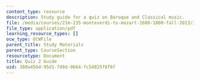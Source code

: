 ```yaml
---
content_type: resource
description: Study guide for a quiz on Baroque and Classical music.
file: /media/courses/21m-235-monteverdi-to-mozart-1600-1800-fall-2013/380a456d95d1749d9664fc54825f6f6f_MIT21M_235_F13_Quiz_2_Guid.pdf
file_type: application/pdf
learning_resource_types: []
ocw_type: OCWFile
parent_title: Study Materials
parent_type: CourseSection
resourcetype: Document
title: Quiz 2 Guide
uid: 380a456d-95d1-749d-9664-fc54825f6f6f
---
```

